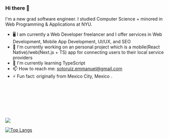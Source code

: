 ### Hi there 👋 

I'm a new grad software engineer. I studied Computer Science + minored in Web Programming & Applications at NYU.

- 🖥️ I am currently a Web Developer freelancer and I offer services in Web Development, Mobile App Development, UI/UX, and SEO 
- 🔭 I'm currently working on an personal project which is a mobile(React Native)/web(Next.js + TS) app for connecting users to their local service providers
- 🌱 I'm currently learning TypeScript 
- 📫 How to reach me: sotoruiz.emmanuel@gmail.com
- ⚡ Fun fact: originally from Mexico City, Mexico <img width="3%" src="https://raw.githubusercontent.com/csmoore/country-flag-icons/master/country-flags-4x3-png/mx.png" />

<a href="https://github.com/mannysotoruiz/github-readme-stats">
  <img align="center" src="https://github-readme-stats.vercel.app/api?username=mannysotoruiz&show_icons=true&hide=stars" />
</a>

[![Top Langs](https://github-readme-stats.vercel.app/api/top-langs/?username=mannysotoruiz&layout=compact)](https://github.com/anuraghazra/github-readme-stats)
